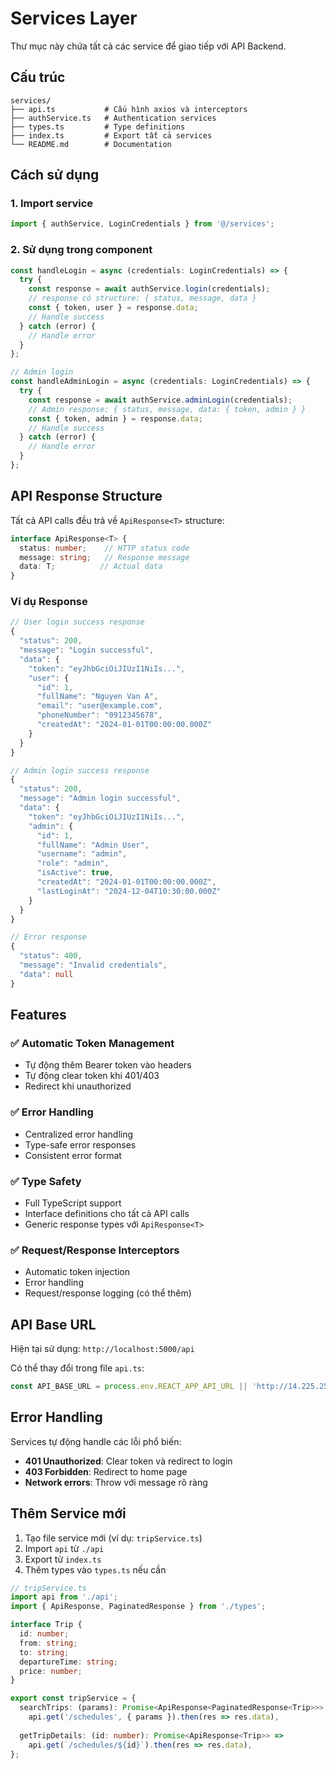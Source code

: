 # Services Layer

Thư mục này chứa tất cả các service để giao tiếp với API Backend.

## Cấu trúc

```
services/
├── api.ts           # Cấu hình axios và interceptors
├── authService.ts   # Authentication services
├── types.ts         # Type definitions
├── index.ts         # Export tất cả services
└── README.md        # Documentation
```

## Cách sử dụng

### 1. Import service

```typescript
import { authService, LoginCredentials } from '@/services';
```

### 2. Sử dụng trong component

```typescript
const handleLogin = async (credentials: LoginCredentials) => {
  try {
    const response = await authService.login(credentials);
    // response có structure: { status, message, data }
    const { token, user } = response.data;
    // Handle success
  } catch (error) {
    // Handle error
  }
};

// Admin login
const handleAdminLogin = async (credentials: LoginCredentials) => {
  try {
    const response = await authService.adminLogin(credentials);
    // Admin response: { status, message, data: { token, admin } }
    const { token, admin } = response.data;
    // Handle success
  } catch (error) {
    // Handle error
  }
};
```

## API Response Structure

Tất cả API calls đều trả về `ApiResponse<T>` structure:

```typescript
interface ApiResponse<T> {
  status: number;    // HTTP status code
  message: string;   // Response message
  data: T;          // Actual data
}
```

### Ví dụ Response

```typescript
// User login success response
{
  "status": 200,
  "message": "Login successful",
  "data": {
    "token": "eyJhbGciOiJIUzI1NiIs...",
    "user": {
      "id": 1,
      "fullName": "Nguyen Van A",
      "email": "user@example.com",
      "phoneNumber": "0912345678",
      "createdAt": "2024-01-01T00:00:00.000Z"
    }
  }
}

// Admin login success response
{
  "status": 200,
  "message": "Admin login successful",
  "data": {
    "token": "eyJhbGciOiJIUzI1NiIs...",
    "admin": {
      "id": 1,
      "fullName": "Admin User",
      "username": "admin",
      "role": "admin",
      "isActive": true,
      "createdAt": "2024-01-01T00:00:00.000Z",
      "lastLoginAt": "2024-12-04T10:30:00.000Z"
    }
  }
}

// Error response
{
  "status": 400,
  "message": "Invalid credentials",
  "data": null
}
```

## Features

### ✅ Automatic Token Management
- Tự động thêm Bearer token vào headers
- Tự động clear token khi 401/403
- Redirect khi unauthorized

### ✅ Error Handling
- Centralized error handling
- Type-safe error responses
- Consistent error format

### ✅ Type Safety
- Full TypeScript support
- Interface definitions cho tất cả API calls
- Generic response types với `ApiResponse<T>`

### ✅ Request/Response Interceptors
- Automatic token injection
- Error handling
- Request/response logging (có thể thêm)

## API Base URL

Hiện tại sử dụng: `http://localhost:5000/api`

Có thể thay đổi trong file `api.ts`:

```typescript
const API_BASE_URL = process.env.REACT_APP_API_URL || 'http://14.225.255.72:5000/api';
```

## Error Handling

Services tự động handle các lỗi phổ biến:

- **401 Unauthorized**: Clear token và redirect to login
- **403 Forbidden**: Redirect to home page
- **Network errors**: Throw với message rõ ràng

## Thêm Service mới

1. Tạo file service mới (ví dụ: `tripService.ts`)
2. Import `api` từ `./api`
3. Export từ `index.ts`
4. Thêm types vào `types.ts` nếu cần

```typescript
// tripService.ts
import api from './api';
import { ApiResponse, PaginatedResponse } from './types';

interface Trip {
  id: number;
  from: string;
  to: string;
  departureTime: string;
  price: number;
}

export const tripService = {
  searchTrips: (params): Promise<ApiResponse<PaginatedResponse<Trip>>> => 
    api.get('/schedules', { params }).then(res => res.data),
  
  getTripDetails: (id: number): Promise<ApiResponse<Trip>> => 
    api.get(`/schedules/${id}`).then(res => res.data),
};
```
